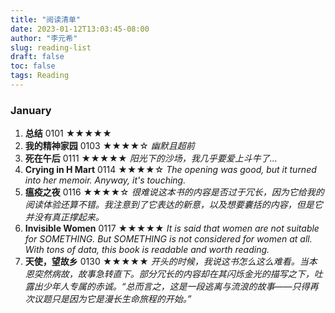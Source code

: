 ```yaml
---
title: "阅读清单"
date: 2023-01-12T13:03:45-08:00
author: "李元希"
slug: reading-list
draft: false
toc: false
tags: Reading
---
```


### January

1. **总结** 0101 ★★★★★ 
2. **我的精神家园** 0103 ★★★★☆ *幽默且超前*
3. **死在午后** 0111 ★★★★★ *阳光下的沙场，我几乎要爱上斗牛了...*
4. **Crying in H Mart** 0114 ★★★★☆ *The opening was good, but it turned into her memoir. Anyway, it's touching.*
5. **瘟疫之夜** 0116 ★★★★☆ *很难说这本书的内容是否过于冗长，因为它给我的阅读体验还算不错。我注意到了它表达的新意，以及想要囊括的内容，但是它并没有真正撑起来。*
6. **Invisible Women** 0117 ★★★★★ *It is said that women are not suitable for SOMETHING. But SOMETHING is not considered for women at all. With tons of data, this book is readable and worth reading.*
7. **天使，望故乡** 0130 ★★★★★
		*开头的时候，我说这书怎么这么难看。当本恩突然病故，故事急转直下。部分冗长的内容却在其闪烁金光的描写之下，吐露出少年人专属的赤诚。“总而言之，这是一段逃离与流浪的故事——只得再次议题只是因为它是漫长生命旅程的开始。”*